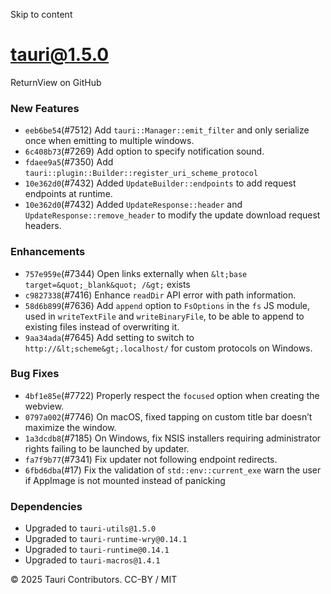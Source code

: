 Skip to content
# tauri@1.5.0
ReturnView on GitHub
### New Features
  * `eeb6be54`(#7512) Add `tauri::Manager::emit_filter` and only serialize once when emitting to multiple windows.
  * `6c408b73`(#7269) Add option to specify notification sound.
  * `fdaee9a5`(#7350) Add `tauri::plugin::Builder::register_uri_scheme_protocol`
  * `10e362d0`(#7432) Added `UpdateBuilder::endpoints` to add request endpoints at runtime.
  * `10e362d0`(#7432) Added `UpdateResponse::header` and `UpdateResponse::remove_header` to modify the update download request headers.


### Enhancements
  * `757e959e`(#7344) Open links externally when `&lt;base target=&quot;_blank&quot; /&gt;` exists
  * `c9827338`(#7416) Enhance `readDir` API error with path information.
  * `58d6b899`(#7636) Add `append` option to `FsOptions` in the `fs` JS module, used in `writeTextFile` and `writeBinaryFile`, to be able to append to existing files instead of overwriting it.
  * `9aa34ada`(#7645) Add setting to switch to `http://&lt;scheme&gt;.localhost/` for custom protocols on Windows.


### Bug Fixes
  * `4bf1e85e`(#7722) Properly respect the `focused` option when creating the webview.
  * `0797a002`(#7746) On macOS, fixed tapping on custom title bar doesn’t maximize the window.
  * `1a3dcdb8`(#7185) On Windows, fix NSIS installers requiring administrator rights failing to be launched by updater.
  * `fa7f9b77`(#7341) Fix updater not following endpoint redirects.
  * `6fbd6dba`(#17) Fix the validation of `std::env::current_exe` warn the user if AppImage is not mounted instead of panicking


### Dependencies
  * Upgraded to `tauri-utils@1.5.0`
  * Upgraded to `tauri-runtime-wry@0.14.1`
  * Upgraded to `tauri-runtime@0.14.1`
  * Upgraded to `tauri-macros@1.4.1`


© 2025 Tauri Contributors. CC-BY / MIT
